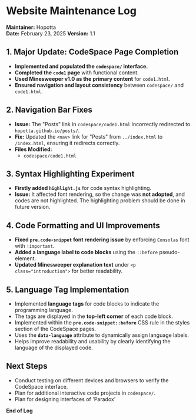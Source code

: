 # Website Maintenance Log
**Maintainer:** Hopotta  
**Date:** February 23, 2025
**Version:** 1.1

## 1. Major Update: CodeSpace Page Completion  
- **Implemented and populated the `codespace/` interface.**  
- **Completed the `code1` page** with functional content.  
- **Used Minesweeper v1.0 as the primary content** for `code1.html`.  
- **Ensured navigation and layout consistency** between `codespace/` and `code1.html`.  

## 2. Navigation Bar Fixes  
- **Issue:** The "Posts" link in `codespace/code1.html` incorrectly redirected to `hopotta.github.io/posts/`.  
- **Fix:** Updated the `<nav>` link for "Posts" from `../index.html` to `/index.html`, ensuring it redirects correctly.  
- **Files Modified:**  
  - `codespace/code1.html`  

## 3. Syntax Highlighting Experiment
- **Firstly added `highlight.js`** for code syntax highlighting.  
- **Issue:** It affected font rendering, so the change was **not adopted**, and codes are not highlighted. The highlighting problem should be done in future version.

## 4. Code Formatting and UI Improvements  
- **Fixed `pre.code-snippet` font rendering issue** by enforcing `Consolas` font with `!important`.  
- **Added a language label to code blocks** using the `::before` pseudo-element.  
- **Updated Minesweeper explanation text** under `<p class="introduction">` for better readability.

## 5. Language Tag Implementation
- Implemented **language tags** for code blocks to indicate the programming language.  
- The tags are displayed in the **top-left corner** of each code block.  
- Implemented within the **`pre.code-snippet::before`** CSS rule in the styles section of the CodeSpace pages.  
- Uses the **`data-language`** attribute to dynamically assign language labels.  
- Helps improve readability and usability by clearly identifying the language of the displayed code.  


## Next Steps  
- Conduct testing on different devices and browsers to verify the CodeSpace interface.  
- Plan for additional interactive code projects in `codespace/`.
- Plan for designing interfaces of 'Paradox'

**End of Log**

